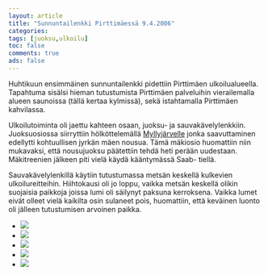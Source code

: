 ```yaml
--- 
layout: article 
title: "Sunnuntailenkki Pirttimäessä 9.4.2006" 
categories: 
tags: [juoksu,ulkoilu]
toc: false 
comments: true 
ads: false 
--- 
```


Huhtikuun ensimmäinen sunnuntailenkki pidettiin Pirttimäen
ulkoilualueella. Tapahtuma sisälsi hieman tutustumista Pirttimäen
palveluihin vierailemalla alueen saunoissa (tällä kertaa kylmissä), sekä
istahtamalla Pirttimäen kahvilassa.

Ulkoilutoiminta oli jaettu kahteen osaan, juoksu- ja
sauvakävelylenkkiin. Juoksuosiossa siirryttiin hölköttelemällä
[Myllyjärvelle](http://kartat.espoo.fi/cgi-bin/Gifmap.dll?Theme=Opaskartta&West=36031.3&South=85347.3&East=36931.3&North=86147.4&Height=400&Width=450&Command=DisplayLink&Language=fin&Info=85751.3,36491.3,Myllyj%E4rven%20%28etel.%29%20uimaranta&Page) jonka
saavuttaminen edellytti kohtuullisen jyrkän mäen nousua. Tämä mäkiosio
huomattiin niin mukavaksi, että nousujuoksu päätettiin tehdä heti perään
uudestaan. Mäkitreenien jälkeen piti vielä käydä kääntymässä Saab-
tiellä.

Sauvakävelylenkillä käytiin tutustumassa metsän keskellä kulkevien
ulkoilureitteihin. Hiihtokausi oli jo loppu, vaikka metsän keskellä
olikin suojaisia paikkoja joissa lumi oli säilynyt paksuna kerroksena.
Vaikka lumet eivät olleet vielä kaikilta osin sulaneet pois, huomattiin,
että keväinen luonto oli jälleen tutustumisen arvoinen paikka.

<div class="image-gallery">

-   [![](/Media/Default/ImageGalleries/sunnuntailenkki-9.4.2006/Thumbnails/peruskuntosl20060409_01b.jpg)](/Media/Default/ImageGalleries/sunnuntailenkki-9.4.2006/peruskuntosl20060409_01b.jpg)
-   [![](/Media/Default/ImageGalleries/sunnuntailenkki-9.4.2006/Thumbnails/peruskuntosl20060409_02b.jpg)](/Media/Default/ImageGalleries/sunnuntailenkki-9.4.2006/peruskuntosl20060409_02b.jpg)
-   [![](/Media/Default/ImageGalleries/sunnuntailenkki-9.4.2006/Thumbnails/peruskuntosl20060409_03b.jpg)](/Media/Default/ImageGalleries/sunnuntailenkki-9.4.2006/peruskuntosl20060409_03b.jpg)
-   [![](/Media/Default/ImageGalleries/sunnuntailenkki-9.4.2006/Thumbnails/peruskuntosl20060409_04b.jpg)](/Media/Default/ImageGalleries/sunnuntailenkki-9.4.2006/peruskuntosl20060409_04b.jpg)
-   [![](/Media/Default/ImageGalleries/sunnuntailenkki-9.4.2006/Thumbnails/peruskuntosl20060409_05b.jpg)](/Media/Default/ImageGalleries/sunnuntailenkki-9.4.2006/peruskuntosl20060409_05b.jpg)

</div>
